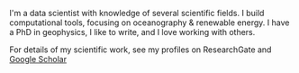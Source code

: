 <!--
**alex-dickinson/alex-dickinson** is a ✨ _special_ ✨ repository because its `README.md` (this file) appears on your GitHub profile.

Here are some ideas to get you started:

- 🔭 I’m currently working on ...
- 🌱 I’m currently learning ...
- 👯 I’m looking to collaborate on ...
- 🤔 I’m looking for help with ...
- 💬 Ask me about ...
- 📫 How to reach me: ...
- 😄 Pronouns: ...
- ⚡ Fun fact: ...
-->

I'm a data scientist with knowledge of several scientific fields. I build computational tools, focusing on oceanography & renewable energy. I have a PhD in geophysics, I like to write, and I love working with others.

For details of my scientific work, see my profiles on ResearchGate and [Google Scholar](https://scholar.google.com/citations?user=Aujv9qYAAAAJ&hl=en)



              
